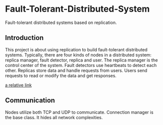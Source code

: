 # Fault-Tolerant-Distributed-System
Fault-tolerant distributed systems based on replication.

## Introduction
This project is about using replication to build fault-tolerant distributed systems. Typically, there are four kinds of nodes in a distributed system: replica manager, fault detector, replica and user. The replica manager is the control center of the system. Fault detectors use heartbeats to detect each other. Replicas store data and handle requests from users. Users send requests to read or modify the data and get responses.

[a relative link](doc/data_structures.md)

## Communication
Nodes utilize both TCP and UDP to communicate. Connection manager is the base class. It hides all network complexities.